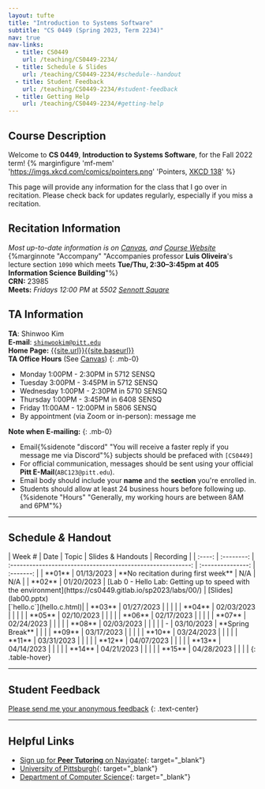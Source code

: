 ```yaml
---
layout: tufte
title: "Introduction to Systems Software"
subtitle: "CS 0449 (Spring 2023, Term 2234)"
nav: true
nav-links:
  - title: CS0449
    url: /teaching/CS0449-2234/
  - title: Schedule & Slides
    url: /teaching/CS0449-2234/#schedule--handout
  - title: Student Feedback
    url: /teaching/CS0449-2234/#student-feedback
  - title: Getting Help
    url: /teaching/CS0449-2234/#getting-help
---
```


## Course Description

Welcome to **CS 0449**, **Introduction to Systems Software**, for the Fall 2022 term!
{% marginfigure 'mf-mem' 'https://imgs.xkcd.com/comics/pointers.png' 'Pointers, [XKCD 138](https://xkcd.com/138/)' %}

This page will provide any information for the class that I go over in recitation. Please check back for updates regularly, especially if you miss a recitation.

## Recitation Information

_Most up-to-date information is on [Canvas](https://canvas.pitt.edu), and [Course Website](https://cs0449.gitlab.io/sp2023/)_ {%marginnote "Accompany" "Accompanies professor **Luis Oliveira**'s lecture section `1090` which meets **Tue/Thu, 2:30–3:45pm at 405 Information Science Building**"%}  
**CRN:** 23985  
**Meets:** _Fridays 12:00 PM_ at _5502 [Sennott Square](https://map.concept3d.com/?id=1315#!m/376171)_

## TA Information

**TA**: Shinwoo Kim  
**E-mail**: [`shinwookim@pitt.edu`](mailto:shiwookim@pitt.edu)  
**Home Page:** [{{site.url}}{{site.baseurl}}]({{site.url}}{{site.baseurl}}/)  
**TA Office Hours** (See [Canvas](https://canvas.pitt.edu/))
{: .mb-0}

- Monday 1:00PM - 2:30PM in 5712 SENSQ
- Tuesday 3:00PM - 3:45PM in 5712 SENSQ
- Wednesday 1:00PM - 2:30PM in 5710 SENSQ
- Thursday 1:00PM - 3:45PM in 6408 SENSQ
- Friday 11:00AM - 12:00PM in 5806 SENSQ
- By appointment (via Zoom or in-person): message me

**Note when E-mailing:**
{: .mb-0}

- Email{%sidenote "discord" "You will receive a faster reply if you message me via Discord"%} subjects should be prefaced with `[CS0449]`
- For official communication, messages should be sent using your official **Pitt E-Mail**(`ABC123@pitt.edu`).
- Email body should include your **name** and the **section** you're enrolled in.
- Students should allow at least 24 business hours before following up.{%sidenote "Hours" "Generally, my working hours are between 8AM and 6PM"%}

---

## Schedule _&_ Handout

<div class="table-responsive" markdown="1" >
| Week # |    Date    |                            Topic                            | Slides & Handouts | Recording |
| :----: | :--------: | :---------------------------------------------------------: | :---------------: | :-------: |
| **01** | 01/13/2023 |             **No recitation during first week**             |        N/A        |    N/A    |
| **02** | 01/20/2023 | [Lab 0 - Hello Lab: Getting up to speed with the environment](https://cs0449.gitlab.io/sp2023/labs/00/) | [Slides](lab00.pptx) <br/> [`hello.c`](hello.c.html)|
| **03** | 01/27/2023 |                                                             |                   |           |
| **04** | 02/03/2023 |                                                             |                   |           |
| **05** | 02/10/2023 |                                                             |                   |           |
| **06** | 02/17/2023 |                                                             |                   |           |
| **07** | 02/24/2023 |                                                             |                   |           |
| **08** | 02/03/2023 |                                                             |                   |           |
|   -    | 03/10/2023 |                      **Spring Break**                       |                   |           |
| **09** | 03/17/2023 |                                                             |                   |           |
| **10** | 03/24/2023 |                                                             |                   |           |
| **11** | 03/31/2023 |                                                             |                   |           |
| **12** | 04/07/2023 |                                                             |                   |           |
| **13** | 04/14/2023 |                                                             |                   |           |
| **14** | 04/21/2023 |                                                             |                   |           |
| **15** | 04/28/2023 |                                                             |                   |           |
{: .table-hover}

</div>

---

## Student Feedback

[Please send me your anonymous feedback](https://pitt.co1.qualtrics.com/jfe/form/SV_dd9suL0AkJctj2S)
{: .text-center}

---

## Helpful Links

- [Sign up for **Peer Tutoring** on Navigate](https://pitt.guide.eab.com/){: target="\_blank"}
- [University of Pittsburgh](https://pitt.edu){: target="\_blank"}
- [Department of Computer Science](https://cs.pitt.edu){: target="\_blank"}

<style>
    th{
        text-align: center;
    }
    .highlight{
        background-color: #FFFF00;
    }
</style>

<script>
    function highlight(id) {
        var already_highlighted = document.getElementsByClassName('highlight');
        if(already_highlighted.length > 0) already_highlighted[0].classList.remove("highlight");
        var toHighlight = document.getElementById(id);
        toHighlight.classList.toggle("highlight");
    }
    function highlight_off() {
        var already_highlighted = document.getElementsByClassName('highlight');
        if(already_highlighted.length > 0) already_highlighted[0].classList.remove("highlight");
    }
</script>
